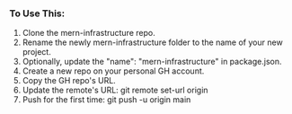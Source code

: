### To Use This:

1) Clone the mern-infrastructure repo.
2) Rename the newly mern-infrastructure folder to the name of your new project.
3) Optionally, update the "name": "mern-infrastructure" in package.json.
4) Create a new repo on your personal GH account.
5) Copy the GH repo's URL.
6) Update the remote's URL: git remote set-url origin <paste the copied url>
7) Push for the first time: git push -u origin main